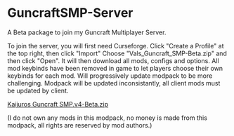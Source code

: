 # GuncraftSMP-Server
A Beta package to join my Guncraft Multiplayer Server.

To join the server, you will first need Curseforge.
Click "Create a Profile" at the top right, then click "Import"
Choose "Vals_Guncraft_SMP-Beta.zip" and then click "Open".
It will then download all mods, configs and options.
All mod keybinds have been removed in game to let players choose their own keybinds for each mod.
Will progressively update modpack to be more challenging.
Modpack will be updated inconsistantly, all client mods must be updated by client.



[Kaijuros Guncraft SMP.v4-Beta.zip](https://github.com/Valturna/GuncraftSMP-Server/files/13492436/Kaijuros.Guncraft.SMP.v4-Beta.zip)




(I do not own any mods in this modpack, no money is made from this modpack, all rights are reserved by mod authors.)
